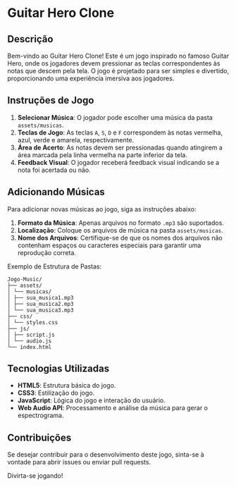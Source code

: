 # Guitar Hero Clone

## Descrição
Bem-vindo ao Guitar Hero Clone! Este é um jogo inspirado no famoso Guitar Hero, onde os jogadores devem pressionar as teclas correspondentes às notas que descem pela tela. O jogo é projetado para ser simples e divertido, proporcionando uma experiência imersiva aos jogadores.

## Instruções de Jogo
1. **Selecionar Música**: O jogador pode escolher uma música da pasta `assets/musicas`.
2. **Teclas de Jogo**: As teclas `A`, `S`, `D` e `F` correspondem às notas vermelha, azul, verde e amarela, respectivamente.
3. **Área de Acerto**: As notas devem ser pressionadas quando atingirem a área marcada pela linha vermelha na parte inferior da tela.
4. **Feedback Visual**: O jogador receberá feedback visual indicando se a nota foi acertada ou não.

## Adicionando Músicas
Para adicionar novas músicas ao jogo, siga as instruções abaixo:
1. **Formato da Música**: Apenas arquivos no formato `.mp3` são suportados.
2. **Localização**: Coloque os arquivos de música na pasta `assets/musicas`.
3. **Nome dos Arquivos**: Certifique-se de que os nomes dos arquivos não contenham espaços ou caracteres especiais para garantir uma reprodução correta.

Exemplo de Estrutura de Pastas:

    Jogo-Music/ 
    ├── assets/ 
    │ └── musicas/ 
    │ ├── sua_musica1.mp3 
    │ ├── sua_musica2.mp3 
    │ └── sua_musica3.mp3 
    ├── css/ 
    │ └── styles.css 
    ├── js/ 
    │ ├── script.js 
    │ └── audio.js 
    └── index.html


## Tecnologias Utilizadas
- **HTML5**: Estrutura básica do jogo.
- **CSS3**: Estilização do jogo.
- **JavaScript**: Lógica do jogo e interação do usuário.
- **Web Audio API**: Processamento e análise da música para gerar o espectrograma.

## Contribuições
Se desejar contribuir para o desenvolvimento deste jogo, sinta-se à vontade para abrir issues ou enviar pull requests.

Divirta-se jogando!
